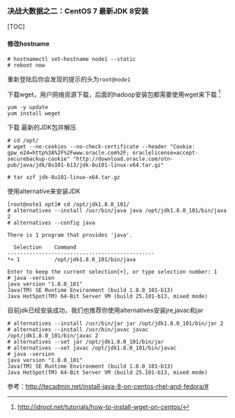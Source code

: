 ### 决战大数据之二：CentOS 7 最新JDK 8安装
[TOC]

#### 修改hostname
```
# hostnamectl set-hostname node1 --static
# reboot now

```
重新登陆后你会发现的提示的头为`root@node1`

下载wget，用户网络资源下载，后面的hadoop安装包都需要使用wget来下载 [^yum_istall]

```shell
yum -y update 
yum install weget
```

下载 最新的JDK包并解压
```shell
# cd /opt/
# wget --no-cookies --no-check-certificate --header "Cookie: gpw_e24=http%3A%2F%2Fwww.oracle.com%2F; oraclelicense=accept-securebackup-cookie" "http://download.oracle.com/otn-pub/java/jdk/8u101-b13/jdk-8u101-linux-x64.tar.gz"

# tar xzf jdk-8u101-linux-x64.tar.gz

```

使用alternative来安装JDK

```
[root@note1 opt]# cd /opt/jdk1.8.0_101/
# alternatives --install /usr/bin/java java /opt/jdk1.8.0_101/bin/java 2
# alternatives --config java

There is 1 program that provides 'java'.

  Selection    Command
-----------------------------------------------
*+ 1           /opt/jdk1.8.0_101/bin/java

Enter to keep the current selection[+], or type selection number: 1
# java -version
java version "1.8.0_101"
Java(TM) SE Runtime Environment (build 1.8.0_101-b13)
Java HotSpot(TM) 64-Bit Server VM (build 25.101-b13, mixed mode)
```
目前jdk已经安装成功，我们也推荐你使用alternatives安装jre,javac和jar

```shell
# alternatives --install /usr/bin/jar jar /opt/jdk1.8.0_101/bin/jar 2
# alternatives --install /usr/bin/javac javac /opt/jdk1.8.0_101/bin/javac 2
# alternatives --set jar /opt/jdk1.8.0_101/bin/jar
# alternatives --set javac /opt/jdk1.8.0_101/bin/javac
# java -version
java version "1.8.0_101"
Java(TM) SE Runtime Environment (build 1.8.0_101-b13)
Java HotSpot(TM) 64-Bit Server VM (build 25.101-b13, mixed mode)
```


[^yum_istall]: http://idroot.net/tutorials/how-to-install-wget-on-centos/

参考：http://tecadmin.net/install-java-8-on-centos-rhel-and-fedora/#



